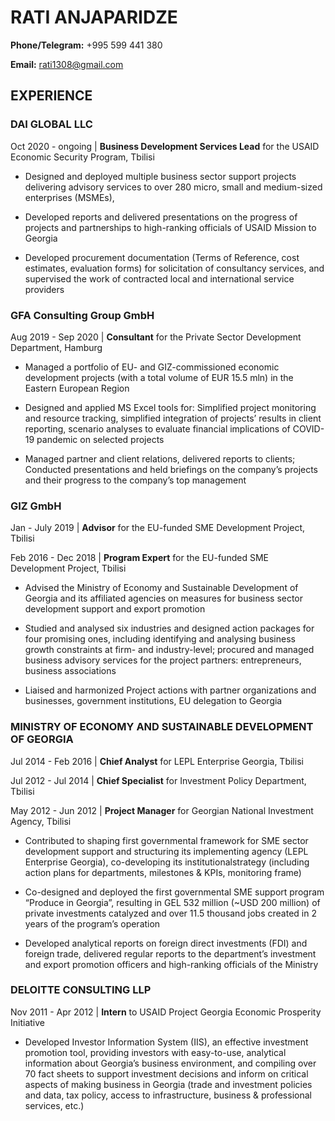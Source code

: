 # RATI ANJAPARIDZE

**Phone/Telegram:** +995 599 441 380

**Email:** rati1308@gmail.com

## EXPERIENCE

### DAI GLOBAL LLC
Oct 2020 - ongoing | **Business Development Services Lead** for the USAID Economic Security Program, Tbilisi

* Designed and deployed multiple business sector support projects delivering advisory services to over 280 
micro, small and medium-sized enterprises (MSMEs),

* Developed reports and delivered presentations on the progress of projects and partnerships to high-ranking officials of USAID Mission to Georgia

* Developed procurement documentation (Terms of Reference, cost estimates, evaluation forms) for solicitation of consultancy services, and supervised the work of contracted local and international service providers

### GFA Consulting Group GmbH
Aug 2019 - Sep 2020 | **Consultant** for the Private Sector Development Department, Hamburg

* Managed a portfolio of EU- and GIZ-commissioned economic development projects (with a total volume of EUR 15.5 mln) in the Eastern European Region

* Designed and applied MS Excel tools for: Simplified project monitoring and resource tracking, simplified integration of projects’ results in client reporting, scenario analyses to evaluate financial implications of COVID-19 pandemic on selected projects

* Managed partner and client relations, delivered reports to clients; Conducted presentations and held briefings on the company’s projects and their progress to the company’s top management

### GIZ GmbH
Jan - July 2019 | **Advisor** for the EU-funded SME Development Project, Tbilisi

Feb 2016 - Dec 2018 | **Program Expert** for the EU-funded SME Development Project, Tbilisi

* Advised the Ministry of Economy and Sustainable Development of Georgia and its affiliated agencies on measures for business sector development support and export promotion

* Studied and analysed six industries and designed action packages for four promising ones, including identifying and analysing business growth constraints at firm- and industry-level; procured and managed business advisory services for the project partners: entrepreneurs, business associations

* Liaised and harmonized Project actions with partner organizations and businesses, government institutions, EU delegation to Georgia

### MINISTRY OF ECONOMY AND SUSTAINABLE DEVELOPMENT OF GEORGIA
Jul 2014 - Feb 2016 | **Chief Analyst** for LEPL Enterprise Georgia, Tbilisi

Jul 2012 - Jul 2014 | **Chief Specialist** for Investment Policy Department, Tbilisi

May 2012 - Jun 2012 | **Project Manager** for Georgian National Investment Agency, Tbilisi

* Contributed to shaping first governmental framework for SME sector development support and structuring its implementing agency (LEPL Enterprise Georgia), co-developing its institutionalstrategy (including action plans for departments, milestones & KPIs, monitoring frame)

* Co-designed and deployed the first governmental SME support program “Produce in Georgia”, resulting in GEL 532 million (~USD 200 million) of private investments catalyzed and over 11.5 thousand jobs created in 2 years of the program’s operation

*  Developed analytical reports on foreign direct investments (FDI) and foreign trade, delivered regular reports to the department’s investment and export promotion officers and high-ranking officials of the Ministry


### DELOITTE CONSULTING LLP
Nov 2011 - Apr 2012 | **Intern** to USAID Project Georgia Economic Prosperity Initiative 

* Developed Investor Information System (IIS), an effective investment promotion tool, providing investors with easy-to-use, analytical information about Georgia’s business environment, and compiling over 70 fact sheets to support investment decisions and inform on critical aspects of making business in Georgia (trade and investment policies and data, tax policy, access to infrastructure, business & professional services, etc.)



